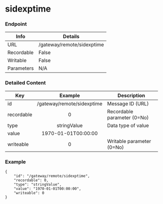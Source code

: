 # sidexptime



### Endpoint

| Info  | Details |
| ------------- | ------------- |
| URL   | /gateway/remote/sidexptime   |
| Recordable   | False   |
| Writable   | False   |
| Parameters  | N/A  |

### Detailed Content

|  Key  | Example | Description |
| ------------- | :------: | ------------------------------ |
|  id | /gateway/remote/sidexptime | Message ID (URL) |
|  recordable | 0 | Recordable parameter (0=No) |
|  type | stringValue | Data type of value |
|  value | 1970-01-01T00:00:00 |  |
|  writeable | 0 | Writable parameter (0=No) |



### Example
```
{
    "id": "/gateway/remote/sidexptime",
    "recordable": 0,
    "type": "stringValue",
    "value": "1970-01-01T00:00:00",
    "writeable": 0
}
```
